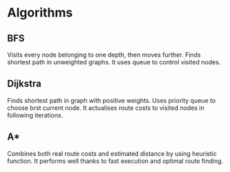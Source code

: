 # Algorithms

## BFS
Visits every node belonging to one depth, then moves further. Finds shortest path in unweighted graphs. It uses queue to control visited nodes.

## Dijkstra

Finds shortest path in graph with positive weights. Uses priority queue to choose brst current node. It actualises route costs to visited nodes in following iterations.

## A*
Combines both real route costs and estimated distance by using heuristic function. It performs well thanks to fast execution and optimal route finding.
